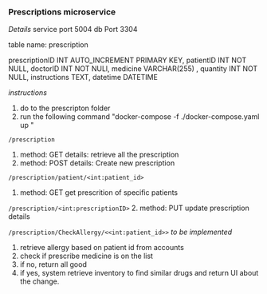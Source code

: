 ### Prescriptions microservice 

*Details*
service port 5004
db Port 3304

table name: prescription 

prescriptionID INT AUTO_INCREMENT PRIMARY KEY,
patientID INT NOT NULL,
doctorID INT NOT NULl,
medicine VARCHAR(255) ,
quantity INT NOT NULL,
instructions TEXT,
datetime DATETIME

*instructions*
1. do to the prescripton folder
2. run the following command "docker-compose -f ./docker-compose.yaml up "

```/prescription```
1. method: GET
    details: retrieve all the prescription
2. method: POST
    details: Create new prescription

```/prescription/patient/<int:patient_id>```
1. method: GET
    get prescrition of specific patients

```/prescription/<int:prescriptionID>```
2. method: PUT
    update prescription details

```/prescription/CheckAllergy/<<int:patient_id>>``` *to be implemented*
1. retrieve allergy based on patient id from accounts
2. check if prescribe medicine is on the list
3. if no, return all good
4. if yes, system retrieve inventory to find similar drugs and return UI about the change.

